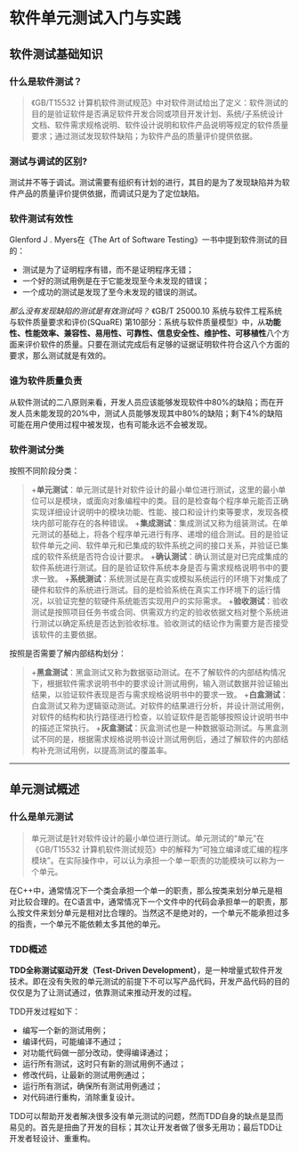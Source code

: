 # 软件单元测试入门与实践

## 软件测试基础知识

### 什么是软件测试？

> 《GB/T15532 计算机软件测试规范》中对软件测试给出了定义：软件测试的目的是验证软件是否满足软件开发合同或项目开发计划、系统/子系统设计文档、软件需求规格说明、软件设计说明和软件产品说明等规定的软件质量要求；通过测试发现软件缺陷；为软件产品的质量评价提供依据。  

### 测试与调试的区别?

测试并不等于调试。测试需要有组织有计划的进行，其目的是为了发现缺陷并为软件产品的质量评价提供依据，而调试只是为了定位缺陷。

### 软件测试有效性

Glenford J . Myers在《The Art of Software Testing》一书中提到软件测试的目的：

+ 测试是为了证明程序有错，而不是证明程序无错；
+ 一个好的测试用例是在于它能发现至今未发现的错误；
+ 一个成功的测试是发现了至今未发现的错误的测试。

*那么没有发现缺陷的测试是有效测试吗？*
《GB/T 25000.10 系统与软件工程系统与软件质量要求和评价(SQuaRE) 第10部分：系统与软件质量模型》中，从**功能性、性能效率、兼容性、易用性、可靠性、信息安全性、维护性、可移植性**八个方面来评价软件的质量。只要在测试完成后有足够的证据证明软件符合这八个方面的要求，那么测试就是有效的。

### 谁为软件质量负责

从软件测试的二八原则来看，开发人员应该能够发现软件中80%的缺陷；而在开发人员未能发现的20%中，测试人员能够发现其中80%的缺陷；剩下4%的缺陷可能在用户使用过程中被发现，也有可能永远不会被发现。

### 软件测试分类

按照不同阶段分类：
> +**单元测试**：单元测试是针对软件设计的最小单位进行测试，这里的最小单位可以是模块，或面向对象编程中的类。目的是检查每个程序单元能否正确实现详细设计说明中的模块功能、性能、接口和设计约束等要求，发现各模块内部可能存在的各种错误。
> +**集成测试**：集成测试又称为组装测试。在单元测试的基础上，将各个程序单元进行有序、递增的组合测试。目的是验证软件单元之间、软件单元和已集成的软件系统之间的接口关系，并验证已集成的软件系统是否符合设计要求。
> +**确认测试**：确认测试是对已完成集成的软件系统进行测试。目的是验证软件系统本身是否与需求规格说明书中的要求一致。
> +**系统测试**：系统测试是在真实或模拟系统运行的环境下对集成了硬件和软件的系统进行测试。目的是检验系统在真实工作环境下的运行情况，以验证完整的软硬件系统能否实现用户的实际需求。
> +**验收测试**：验收测试是按照项目任务书或合同、供需双方约定的验收依据文档对整个系统进行测试以确定系统是否达到验收标准。验收测试的结论作为需要方是否接受该软件的主要依据。

按照是否需要了解内部结构划分：
> +**黑盒测试**：黑盒测试又称为数据驱动测试。在不了解软件的内部结构情况下，根据软件需求说明书中的要求设计测试用例，输入测试数据并验证输出结果，以验证软件表现是否与需求规格说明书中的要求一致。
> +**白盒测试**：白盒测试又称为逻辑驱动测试。对软件的结果进行分析，并设计测试用例，对软件的结构和执行路径进行检查，以验证软件是否能够按照设计说明书中的描述正常执行。
> +**灰盒测试**：灰盒测试也是一种数据驱动测试。与黑盒测试不同的是，根据需求规格说明书设计测试用例后，通过了解软件的内部结构补充测试用例，以提高测试的覆盖率。
***

## 单元测试概述

### 什么是单元测试

>单元测试是针对软件设计的最小单位进行测试。单元测试的“单元”在《GB/T15532 计算机软件测试规范》中的解释为“可独立编译或汇编的程序模块”。在实际操作中，可以认为承担一个单一职责的功能模块可以称为一个单元。

在C++中，通常情况下一个类会承担一个单一的职责，那么按类来划分单元是相对比较合理的。在C语言中，通常情况下一个文件中的代码会承担单一的职责，那么按文件来划分单元是相对比合理的。当然这不是绝对的，一个单元不能承担过多的指责，一个单元不能依赖太多其他的单元。

### TDD概述

**TDD全称测试驱动开发（Test-Driven Development）**，是一种增量式软件开发技术。即在没有失败的单元测试的前提下不可以写产品代码，开发产品代码的目的仅仅是为了让测试通过，依靠测试来推动开发的过程。

TDD开发过程如下：

+ 编写一个新的测试用例；
+ 编译代码，可能编译不通过；
+ 对功能代码做一部分改动，使得编译通过；
+ 运行所有测试，这时只有新的测试用例不通过；
+ 修改代码，让最新的测试用例通过；
+ 运行所有测试，确保所有测试用例通过；
+ 对代码进行重构，消除重复设计。

TDD可以帮助开发者解决很多没有单元测试的问题，然而TDD自身的缺点是显而易见的。首先是扭曲了开发的目标；其次让开发者做了很多无用功；最后TDD让开发者轻设计、重重构。
